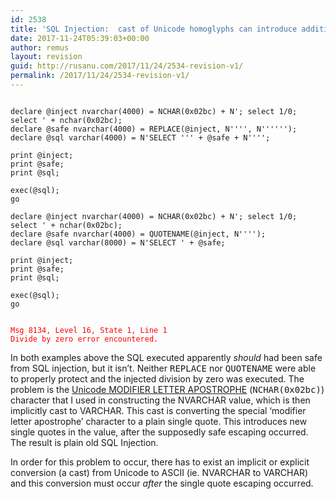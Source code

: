 ```yaml
---
id: 2538
title: 'SQL Injection:  cast of Unicode homoglyphs can introduce additional single quotes'
date: 2017-11-24T05:39:03+00:00
author: remus
layout: revision
guid: http://rusanu.com/2017/11/24/2534-revision-v1/
permalink: /2017/11/24/2534-revision-v1/
---
```

<pre><code class="prettyprint lang-sql">
declare @inject nvarchar(4000) = NCHAR(0x02bc) + N'; select 1/0; select ' + nchar(0x02bc);
declare @safe nvarchar(4000) = REPLACE(@inject, N'''', N'''''');
declare @sql varchar(4000) = N'SELECT ''' + @safe + N'''';

print @inject;
print @safe;
print @sql;

exec(@sql);
go

declare @inject nvarchar(4000) = NCHAR(0x02bc) + N'; select 1/0; select ' + nchar(0x02bc);
declare @safe nvarchar(4000) = QUOTENAME(@inject, N'''');
declare @sql varchar(8000) = N'SELECT ' + @safe;

print @inject;
print @safe;
print @sql;

exec(@sql);
go
</code></pre>

<pre><code style="color:red">
Msg 8134, Level 16, State 1, Line 1
Divide by zero error encountered.
</code></pre>

In both examples above the SQL executed apparently _should_ had been safe from SQL injection, but it isn&#8217;t. Neither <tt>REPLACE</tt> nor <tt>QUOTENAME</tt> were able to properly protect and the injected division by zero was executed. The problem is the [Unicode MODIFIER LETTER APOSTROPHE](http://www.fileformat.info/info/unicode/char/2bc/index.htm) (<tt>NCHAR(0x02bc)</tt>) character that I used in constructing the NVARCHAR value, which is then implicitly cast to VARCHAR. This cast is converting the special &#8216;modifier letter apostrophe&#8217; character to a plain single quote. This introduces new single quotes in the value, after the supposedly safe escaping occurred. The result is plain old SQL Injection.

In order for this problem to occur, there has to exist an implicit or explicit conversion (a cast) from Unicode to ASCII (ie. NVARCHAR to VARCHAR) and this conversion must occur _after_ the single quote escaping occurred.